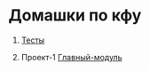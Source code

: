 # Домашки по кфу 

1. [Тесты](https://github.com/t-chakir/KFU/tree/main/test)

2. Проект-1 [Главный-модуль](https://github.com/t-chakir/KFU/tree/main/IBM-project)
